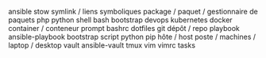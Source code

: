 ansible
stow
symlink / liens symboliques
package / paquet / gestionnaire de paquets
php
python
shell
bash
bootstrap
devops
kubernetes
docker
container / conteneur
prompt
bashrc
dotfiles
git
dépôt / repo
playbook
ansible-playbook
bootstrap
script
python
pip
hôte / host
poste / machines / laptop / desktop
vault
ansible-vault
tmux
vim
vimrc
tasks
